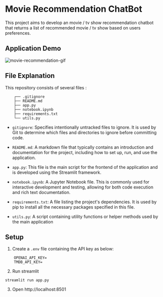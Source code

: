 # Movie Recommendation ChatBot
This project aims to develop an movie / tv show recommendation chatbot that returns a list of recommended movie / tv show based on users preferences.

## Application Demo
![movie-recommendation-gif](https://github.com/ahmadluay9/movie-recommendation-chatbot/assets/123846438/6c378833-4b77-4e55-9083-61a761ee4dd0)

## File Explanation
This repository consists of several files :
```
    ┌── .gitignore
    ├── README.md
    ├── app.py
    ├── notebook.ipynb
    ├── requirements.txt
    └── utils.py
```

- `gitignore`: Specifies intentionally untracked files to ignore. It is used by Git to determine which files and directories to ignore before committing code.

- `README.md`: A markdown file that typically contains an introduction and documentation for the project, including how to set up, run, and use the application.

- `app.py`: This file is the main script for the frontend of the application and is developed using the Streamlit framework.

- `notebook.ipynb`: A Jupyter Notebook file. This is commonly used for interactive development and testing, allowing for both code execution and rich text documentation.

- `requirements.txt`: A file listing the project's dependencies. It is used by pip to install all the necessary packages specified in this file.

- `utils.py`: A script containing utility functions or helper methods used by the main application

## Setup
1. Create a `.env` file containing the API key as below:
```
    OPENAI_API_KEY=
    TMDB_API_KEY=
```
2. Run streamlit
```
streamlit run app.py
```
3. Open http://localhost:8501
